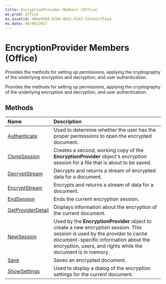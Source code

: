 ```yaml
---
title: EncryptionProvider Members (Office)
ms.prod: office
ms.assetid: 48bed5b8-b284-4b52-4143-153ae1c751a4
ms.date: 06/08/2017
---
```



# EncryptionProvider Members (Office)
Provides the methods for setting up permissions, applying the cryptography of the underlying encryption and decryption, and user authentication. 

Provides the methods for setting up permissions, applying the cryptography of the underlying encryption and decryption, and user authentication. 


## Methods



|**Name**|**Description**|
|:-----|:-----|
|[Authenticate](encryptionprovider-authenticate-method-office.md)|Used to determine whether the user has the proper permissions to open the encrypted document.|
|[CloneSession](encryptionprovider-clonesession-method-office.md)|Creates a second, working copy of the **EncryptionProvider** object's encryption session for a file that is about to be saved.|
|[DecryptStream](encryptionprovider-decryptstream-method-office.md)|Decrypts and returns a stream of encrypted data for a document.|
|[EncryptStream](encryptionprovider-encryptstream-method-office.md)|Encrypts and returns a stream of data for a document.|
|[EndSession](encryptionprovider-endsession-method-office.md)|Ends the current encryption session.|
|[GetProviderDetail](encryptionprovider-getproviderdetail-method-office.md)|Displays information about the encryption of the current document. |
|[NewSession](encryptionprovider-newsession-method-office.md)|Used by the **EncryptionProvider** object to create a new encryption session. This session is used by the provider to cache document-specific information about the encryption, users, and rights while the document is in memory.|
|[Save](encryptionprovider-save-method-office.md)|Saves an encrypted document.|
|[ShowSettings](encryptionprovider-showsettings-method-office.md)|Used to display a dialog of the encryption settings for the current document.|


